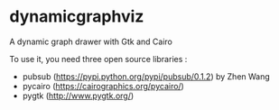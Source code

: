 # dynamicgraphviz
A dynamic graph drawer with Gtk and Cairo

To use it, you need three open source libraries :
- pubsub (https://pypi.python.org/pypi/pubsub/0.1.2) by Zhen Wang
- pycairo (https://cairographics.org/pycairo/) 
- pygtk (http://www.pygtk.org/)
